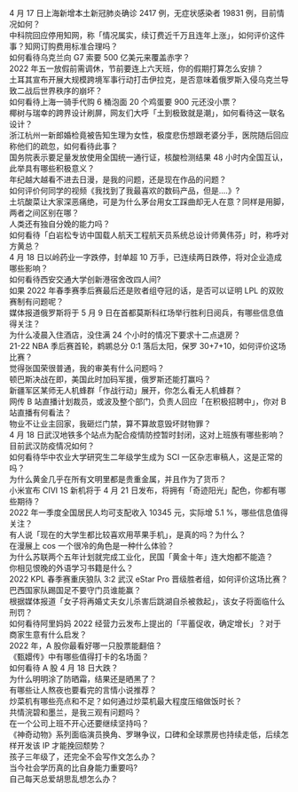 4 月 17 日上海新增本土新冠肺炎确诊 2417 例，无症状感染者 19831 例，目前情况如何？  
中科院回应停用知网，称「情况属实，续订费近千万且连年上涨」，如何评价这件事？知网订购费用标准合理吗？  
如何看待乌克兰向 G7 索要 500 亿美元来覆盖赤字？  
2022 年五一放假前需调休，节前要连上六天班，你的假期打算怎么安排？  
土耳其宣布开展大规模跨境军事行动打击伊拉克，是否意味着俄罗斯入侵乌克兰导致二战后世界秩序的崩坏？  
如何看待上海一骑手代购 6 桶泡面 20 个鸡蛋要 900 元还没小票？  
椰树与瑞幸的跨界设计刷屏，网友们大呼「土到极致就是潮」，如何看待这一联名设计？  
浙江杭州一新郎婚检竟被告知生理为女性，极度悲伤想跟老婆分手，医院随后回应称他们的疏忽，如何看待此事？  
国务院表示要足量发放使用全国统一通行证，核酸检测结果 48 小时内全国互认，此举具有哪些积极意义？  
年纪越大越看不进去日漫，是我的问题，还是现在作品的问题？  
如何评价何同学的视频《我找到了我最喜欢的数码产品，但是....》?  
土坑酸菜让大家深恶痛绝，可是为什么茅台用女工踩曲却无人在意？同样是用脚，两者之间区别在哪？  
人类还有独自分娩的能力吗？  
如何看待「白岩松专访中国载人航天工程航天员系统总设计师黄伟芬」时，称呼对方黄总？  
4 月 18 日以岭药业一字跌停，封单超 10 万手，已连续两日跌停，将对企业造成哪些影响？  
如何看待西安交通大学创新港宿舍改四人间?  
如果 2022 年春季赛季后赛最后还是败者组夺冠的话，是否可以证明 LPL 的双败赛制有问题呢？  
媒体报道俄罗斯将于 5 月 9 日在首都莫斯科红场举行胜利日阅兵，有哪些信息值得关注？  
为什么凌晨入住酒店，没住满 24 个小时的情况下要求十二点退房？  
21-22 NBA 季后赛首轮，鹈鹕总分 0:1 落后太阳，保罗 30+7+10，如何评价这场比赛？  
觉得张国荣很普通，我的审美有什么问题吗？  
顿巴斯决战在即，美国此时加码军援，俄罗斯还能打赢吗？  
新疆军区某师无人机蜂群「作战行动」展开，你怎么看无人机蜂群？  
网传 B 站直播计划裁员，或波及整个部门，负责人回应「在积极招聘中」，你对 B 站直播有何看法？  
物业不让业主回家，我砸烂门禁，算不算故意毁坏财物罪？  
4 月 18 日武汉地铁多个站点为配合疫情防控暂时封闭，这对上班族有哪些影响？目前武汉防疫情况如何？  
如何看待华中农业大学研究生二年级学生成为 SCI 一区杂志审稿人，这是正常的吗？  
为什么黄金几乎在所有文明里都是贵重金属，并且作为了货币？  
小米宣布 CIVI 1S 新机将于 4 月 21 日发布，将拥有「奇迹阳光」配色，你都有哪些期待？  
2022 年一季度全国居民人均可支配收入 10345 元，实际增 5.1 %，哪些信息值得关注？  
有人说「现在的大学生都比较喜欢用苹果手机」，是真的吗？为什么？  
在漫展上 cos 一个很冷的角色是一种什么体验？  
为什么苏联两个五年计划就完成工业化，民国「黄金十年」连大炮都不能造？  
你相见恨晚的外语学习书籍是什么？  
2022 KPL 春季赛重庆狼队 3:2 武汉 eStar Pro 晋级胜者组，如何评价这场比赛？  
巴西国家队踢国足不要守门员谁能赢？  
根据媒体报道「女子将再婚丈夫女儿杀害后跳湖自杀被救起」，该女子将面临什么刑罚？  
如何看待阿里妈妈 2022 经营力云发布上提出的「平蓄促收，确定增长」？对于商家生意有什么启发？  
2022 年，A 股你最看好哪一只股票能翻倍？  
《甄嬛传》中有哪些值得打卡的名场面？  
如何看待 A 股 4 月 18 日大跌？  
为什么明明涂了防晒霜，结果还是晒黑了？  
有哪些让人熬夜也要看完的言情小说推荐？  
炒菜机有哪些亮点和不足？如何通过炒菜机最大程度压缩做饭时长？  
共情浣碧和墨兰，是我三观有问题吗？  
在一个公司上班不开心还要继续坚持吗？  
《神奇动物》系列面临演员换角、罗琳争议，口碑和全球票房也持续走低，后续怎样开发该 IP 才能挽回颓势？  
孩子三年级了，还完全不会写作文怎么办？  
当今社会学历真的比自身能力重要吗?  
自己每天总爱胡思乱想怎么办？  
